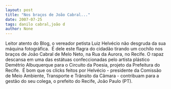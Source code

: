 ```yaml
---
layout: post
title: "Nos braços de João Cabral..."
date: 2007-07-25
tags: danilo cabral,joão d
author: None
---
```

Leitor atento do Blog, o vereador petista Luiz Helv&eacute;cio n&atilde;o desgruda da sua m&aacute;quina fotogr&aacute;fica.&nbsp; &Eacute; dele este flagra do cidad&atilde;o tirando um cochilo nos bra&ccedil;os de Jo&atilde;o Cabral de Melo Neto, na Rua da Aurora, no Recife.
O rapaz descansa&nbsp;em uma das est&aacute;tuas confeccionadas pelo artista pl&aacute;stico Dem&eacute;trio Albuquerque para o Circuito da Poesia, projeto da Prefeitura do Recife.&nbsp;
&Eacute; bom que os clicks feitos por Helv&eacute;cio - presidente da Comiss&atilde;o de Meio Ambiente, Transporte e Tr&acirc;nsito da C&acirc;mara -&nbsp;contribuam para a gest&atilde;o do seu colega, o prefeito do Recife,&nbsp;Jo&atilde;o Paulo (PT). 
